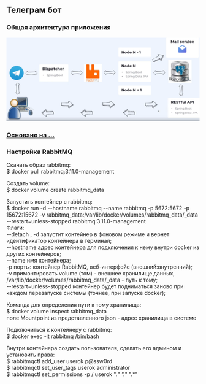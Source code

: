 ## Телеграм бот

### Общая архитектура приложения
![img.png](img.png)

### <a href="https://github.com/AndreyYermolenko/BabushkinPogreb" target="_blank">Основано на ...</a>



### Настройка RabbitMQ
Скачать образ rabbitmq: <br />
\$ docker pull rabbitmq:3.11.0-management <br />

Создать volume: <br />
\$ docker volume create rabbitmq_data <br />

Запустить контейнер с rabbitmq: <br />
\$ docker run -d --hostname rabbitmq --name rabbitmq -p 5672:5672 -p 15672:15672 -v rabbitmq_data:/var/lib/docker/volumes/rabbitmq_data/_data --restart=unless-stopped rabbitmq:3.11.0-management <br />
Флаги: <br />
--detach , -d запустит контейнер в фоновом режиме и вернет идентификатор контейнера в терминал; <br />
--hostname адрес контейнера для подключения к нему внутри docker из других контейнеров; <br />
--name имя контейнера; <br />
-p порты: контейнер RabbitMQ, веб-интерфейс (внешний:внутренний); <br />
-v примонтировать volume (том) - внешнее хранилище данных, /var/lib/docker/volumes/rabbitmq_data/_data - путь к тому; <br />
--restart=unless-stopped контейнер будет подниматься заново при каждом перезапуске системы (точнее, при запуске docker); <br />

Команда для определения пути к тому хранилища: <br />
\$ docker volume inspect rabbitmq_data <br />
поле Mountpoint из представленного json - адрес хранилища в системе <br />

Подключиться к контейнеру с rabbitmq: <br />
\$ docker exec -it rabbitmq /bin/bash <br />

Внутри контейнера создать пользователя, сделать его админом и установить права: <br />
\$ rabbitmqctl add_user userok p@ssw0rd <br />
\$ rabbitmqctl set_user_tags userok administrator <br />
\$ rabbitmqctl set_permissions -p / userok ".*" ".*" ".*" <br />

